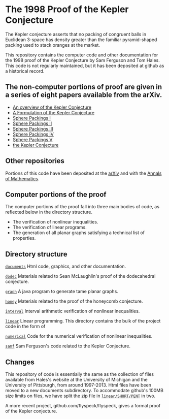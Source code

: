 # The 1998 Proof of the Kepler Conjecture

The Kepler conjecture asserts that no packing of congruent balls in Euclidean 3-space has
density greater than the familiar pyramid-shaped packing used to stack oranges at the market.

This repository contains the computer code and other documentation for the
1998 proof of the Kepler Conjecture by Sam Ferguson and Tom Hales.  This code
is not regularly maintained, but it has been deposited at github as a historical record.

## The non-computer portions of proof are given in a series of eight papers available from the arXiv.

* [An overview of the Kepler Conjecture](http://arxiv.org/abs/math/9811071)
* [A Formulation of the Kepler Conjecture](http://arxiv.org/abs/math/9811072)
* [Sphere Packings I](http://arxiv.org/abs/math/9811073)
* [Sphere Packings II](http://arxiv.org/abs/math/9811074)
* [Sphere Packings III](http://arxiv.org/abs/math/9811075)
* [Sphere Packings IV](http://arxiv.org/abs/math/9811076)
* [Sphere Packings V](http://arxiv.org/abs/math/9811077)
* [the Kepler Conjecture](http://arxiv.org/abs/math/9811078)

## Other repositories

Portions of this code have been deposited at the [arXiv](http://arxiv.org/abs/math/9811078) and with the 
[Annals of Mathematics](http://annals.math.princeton.edu/2005/162-3/p01).

## Computer portions of the proof

The computer portions of the proof fall into three main bodies of code, as reflected below in the directory
structure.

* The verification of nonlinear inequalities.
* The verification of linear programs.  
* The generation of all planar graphs satisfying a technical list of properties.

## Directory structure

[`documents`](documents) Html code, graphics, and other documentation.

[`dodec`](dodec) Materials related to Sean McLaughlin's proof of the dodecahedral conjecture.	

[`graph`](graph) A java program to generate tame planar graphs.

[`honey`](honey) Materials related to the proof of the honeycomb conjecture.

[`interval`](interval) Interval arithmetic verification of nonlinear inequalities.

[`linear`](linear) Linear programming.  This directory contains the bulk of the project code in the form
of 

[`numerical`](numerical) Code for the numerical verification of nonlinear inequalities.

[`samf`](samf)  Sam Ferguson's code related to the Kepler Conjecture.

## Changes

This repository of code is essentially the same as the collection of files available from Hales's website
at the University of Michigan and the University of Pittsburgh, from around 1997-2013.  Html files have been
moved to a new documents subdirectory. To accommodate github's 100MB size limits on files, we have split the
zip file in [`linear/SHORT/PENT`](linear/SHORT/PENT) in two.

A more recent project, github.com/flyspeck/flyspeck, gives a formal proof of the Kepler conjecture.




